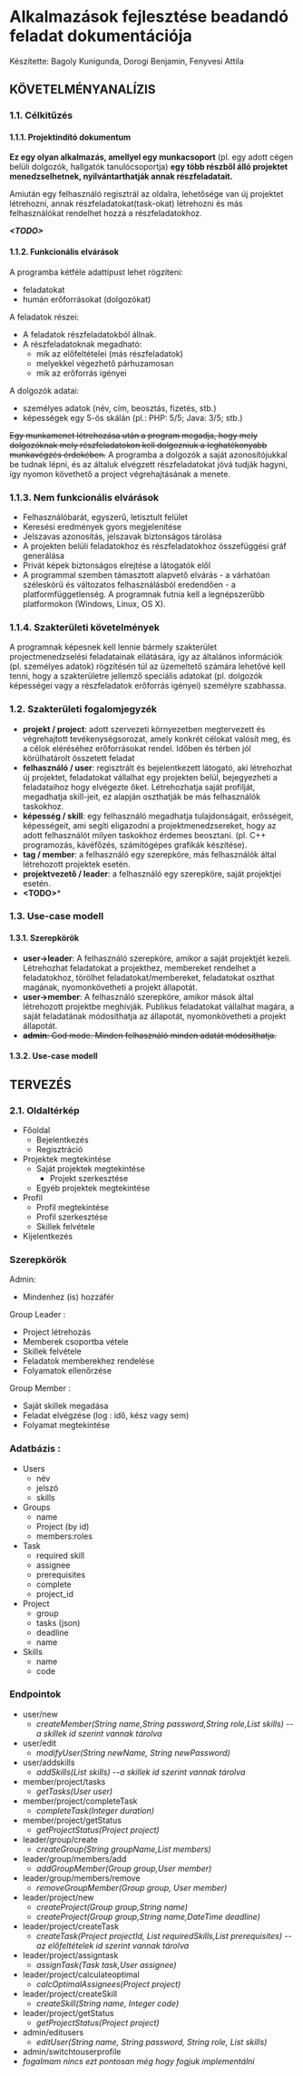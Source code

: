 # Alkalmazások fejlesztése beadandó feladat dokumentációja

Készítette: Bagoly Kunigunda, Dorogi Benjamin, Fenyvesi Attila

## KÖVETELMÉNYANALÍZIS

### 1.1. Célkitűzés

#### 1.1.1. Projektindító dokumentum

__Ez egy olyan alkalmazás, amellyel egy munkacsoport__ (pl. egy adott cégen belüli dolgozók, hallgatók tanulócsoportja) __egy több részből álló projektet menedzselhetnek, nyilvántarthatják annak részfeladatait.__

Amiután egy felhasználó regisztrál az oldalra, lehetősége van új projektet létrehozni, annak részfeladatokat(task-okat) létrehozni és más felhasználókat rendelhet hozzá a részfeladatokhoz. 

*__\<TODO\>__*

#### 1.1.2. Funkcionális elvárások

A programba kétféle adattípust lehet rögzíteni:
* feladatokat
* humán erőforrásokat (dolgozókat)
 
A feladatok részei:
* A feladatok részfeladatokból állnak.
* A részfeladatoknak megadható:
  * mik az előfeltételei (más részfeladatok)
  * melyekkel végezhető párhuzamosan
  * mik az erőforrás igényei
 
A dolgozók adatai:
* személyes adatok (név, cím, beosztás, fizetés, stb.)
* képességek egy 5-ös skálán (pl.: PHP: 5/5; Java: 3/5; stb.)
 
<del>Egy munkamenet létrehozása után a program megadja, hogy mely dolgozóknak mely részfeladatokon kell dolgozniuk a leghatékonyabb munkavégzés érdekében.</del> A programba a dolgozók a saját azonosítójukkal be tudnak lépni, és az általuk elvégzett részfeladatokat jóvá tudják hagyni, így nyomon követhető a project végrehajtásának a menete.

### 1.1.3. Nem funkcionális elvárások

* Felhasználóbarát, egyszerű, letisztult felület
* Keresési eredmények gyors megjelenítése
* Jelszavas azonosítás, jelszavak biztonságos tárolása
* A projekten belüli feladatokhoz és részfeladatokhoz összefüggési gráf generálása
* Privát képek biztonságos elrejtése a látogatók elől
* A programmal szemben támasztott alapvető elvárás - a várhatóan széleskörű és változatos felhasználásból eredendően - a platformfüggetlenség. A programnak futnia kell a legnépszerűbb platformokon (Windows, Linux, OS X).

### 1.1.4. Szakterületi követelmények

A programnak képesnek kell lennie bármely szakterület projectmenedzselési feladatainak ellátására, így az általános információk (pl. személyes adatok) rögzítésén túl az üzemeltető számára lehetővé kell tenni, hogy a szakterületre jellemző speciális adatokat (pl. dolgozók képességei vagy a részfeladatok erőforrás igényei) személyre szabhassa.

### 1.2. Szakterületi fogalomjegyzék
* __projekt / project__: adott szervezeti környezetben megtervezett és végrehajtott tevékenységsorozat, amely konkrét célokat valósít meg, és a célok eléréséhez erőforrásokat rendel. Időben és térben jól körülhatárolt összetett feladat
* __felhasználó / user__: regisztrált és bejelentkezett látogató, aki létrehozhat új projektet, feladatokat vállalhat egy projekten belül, bejegyezheti a feladataihoz hogy elvégezte őket. Létrehozhatja saját profilját, megadhatja skill-jeit, ez alapján oszthatják be más felhasználók taskokhoz. 
* __képesség / skill__: egy felhasználó megadhatja tulajdonságait, erősségeit, képességeit, ami segíti eligazodni a projektmenedzsereket, hogy az adott felhasználót milyen taskokhoz érdemes beosztani. (pl. C++ programozás, kávéfőzés, számítógépes grafikák készítése).
* __tag / member__: a felhasználó egy szerepköre, más felhasználók által létrehozott projektek esetén.
* __projektvezető / leader__: a felhasználó egy szerepköre, saját projektjei esetén.
* __\<TODO\>__*
 
### 1.3. Use-case modell

#### 1.3.1. Szerepkörök
* __user->leader__: A felhasználó szerepköre, amikor a saját projektjét kezeli. Létrehozhat feladatokat a projekthez, membereket rendelhet a feladatokhoz, törölhet feladatokat/membereket, feladatokat oszthat magának, nyomonkövetheti a projekt állapotát.
* __user->member__: A felhasználó szerepköre, amikor mások által létrehozott projektbe meghívják. Publikus feladatokat vállalhat magára, a saját feladatának módosíthatja az állapotát, nyomonkövetheti a projekt állapotát.
* <del>__admin__: God mode. Minden felhasználó minden adatát módosíthatja.</del>

#### 1.3.2. Use-case modell

## TERVEZÉS

### 2.1. Oldaltérkép
* Főoldal
  * Bejelentkezés
  * Regisztráció
* Projektek megtekintése
  * Saját projektek megtekintése
    * Projekt szerkesztése
  * Egyéb projektek megtekintése
* Profil
  * Profil megtekintése
  * Profil szerkesztése
  * Skillek felvétele
* Kijelentkezés
  













### Szerepkörök

Admin:
 * Mindenhez (is) hozzáfér

Group Leader :
 * Project létrehozás
 * Memberek csoportba vétele
 * Skillek felvétele
 * Feladatok memberekhez rendelése
 * Folyamatok ellenőrzése

Group Member :
 * Saját skillek megadása
 * Feladat elvégzése (log : idő, kész vagy sem)
 * Folyamat megtekintése

### Adatbázis :
 * Users
   * név
   * jelszó
   * skills
 * Groups
   * name
   * Project (by id)
   * members:roles
 * Task
   * required skill
   * assignee
   * prerequisites
   * complete
   * project_id
 * Project
   * group
   * tasks (json)
   * deadline
   * name
 * Skills
   * name
   * code

### Endpointok
 * user/new
   * *createMember(String name,String password,String role,List<Integer> skills) --a skillek id szerint vannak tárolva*
 * user/edit
   * *modifyUser(String newName, String newPassword)*
 * user/addskills
   * *addSkills(List<Integer> skills) --a skillek id szerint vannak tárolva*
 * member/project/tasks
   * *getTasks(User user)*
 * member/project/completeTask
   * *completeTask(Integer duration)*
 * member/project/getStatus
    * *getProjectStatus(Project project)*
 * leader/group/create
   * *createGroup(String groupName,List<User> members)*
 * leader/group/members/add
   * *addGroupMember(Group group,User member)*
 * leader/group/members/remove
   * *removeGroupMember(Group group, User member)*
 * leader/project/new
   * *createProject(Group group,String name)*
   * *createProject(Group group,String name,DateTime deadline)*
 * leader/project/createTask
   * *createTask(Project projectId, List<Integer> requiredSkills,List<Integer> prerequisites) --az előfeltételek id szerint vannak tárolva*
  * leader/project/assigntask
    * *assignTask(Task task,User assignee)*
  * leader/project/calculateoptimal
    * *calcOptimalAssignees(Project project)*
  * leader/project/createSkill
    * *createSkill(String name, Integer code)*
  * leader/project/getStatus
    * *getProjectStatus(Project project)*
 * admin/editusers
   * *editUser(String name, String password, String role, List<Integer> skills)*
 * admin/switchtouserprofile
  * *fogalmam nincs ezt pontosan még hogy fogjuk implementálni*
